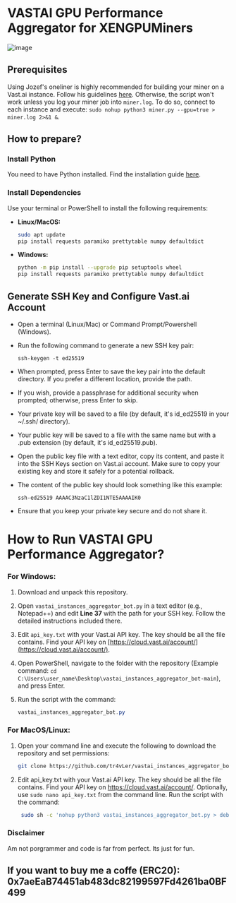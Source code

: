 # VASTAI GPU Performance Aggregator for XENGPUMiners
![image](https://github.com/tr4vLer/vastai_performance_bot/assets/149298759/03ae681b-98e0-4114-a4aa-5e2b3033c240)

## Prerequisites
Using Jozef's oneliner is highly recommended for building your miner on a Vast.ai instance. Follow his guidelines [here](https://github.com/JozefJarosciak/xgpu). 
Otherwise, the script won't work unless you log your miner job into `miner.log`. To do so, connect to each instance and execute: `sudo nohup python3 miner.py --gpu=true > miner.log 2>&1 &`.

## How to prepare?

### Install Python
You need to have Python installed. Find the installation guide [here](https://wiki.python.org/moin/BeginnersGuide/Download).

### Install Dependencies
Use your terminal or PowerShell to install the following requirements:

- **Linux/MacOS:**
  ```sh
  sudo apt update
  pip install requests paramiko prettytable numpy defaultdict
  
- **Windows:**
     ```sh
    python -m pip install --upgrade pip setuptools wheel
    pip install requests paramiko prettytable numpy defaultdict

   
## Generate SSH Key and Configure Vast.ai Account

- Open a terminal (Linux/Mac) or Command Prompt/Powershell (Windows).
- Run the following command to generate a new SSH key pair:
  ```shell
  ssh-keygen -t ed25519
- When prompted, press Enter to save the key pair into the default directory. If you prefer a different location, provide the path.
- If you wish, provide a passphrase for additional security when prompted; otherwise, press Enter to skip.
- Your private key will be saved to a file (by default, it's id_ed25519 in your ~/.ssh/ directory).
- Your public key will be saved to a file with the same name but with a .pub extension (by default, it's id_ed25519.pub).
- Open the public key file with a text editor, copy its content, and paste it into the SSH Keys section on Vast.ai account. Make sure to copy your existing key and store it safely for a potential rollback.
- The content of the public key should look something like this example:
  
  ```shell
  ssh-ed25519 AAAAC3NzaC1lZDI1NTE5AAAAIK0
- Ensure that you keep your private key secure and do not share it.


# How to Run VASTAI GPU Performance Aggregator?

### For Windows:
1. Download and unpack this repository.
2. Open `vastai_instances_aggregator_bot.py` in a text editor (e.g., Notepad++) and edit **Line 37** with the path for your SSH key. Follow the detailed instructions included there.
3. Edit `api_key.txt` with your Vast.ai API key. The key should be all the file contains. Find your API key on [https://cloud.vast.ai/account/](https://cloud.vast.ai/account/).
4. Open PowerShell, navigate to the folder with the repository (Example command: `cd C:\Users\user_name\Desktop\vastai_instances_aggregator_bot-main`), and press Enter.
5. Run the script with the command:
   
   ```powershell
   vastai_instances_aggregator_bot.py

### For MacOS/Linux:
1. Open your command line and execute the following to download the repository and set permissions:

   ```sh
   git clone https://github.com/tr4vLer/vastai_instances_aggregator_bot.git && cd vastai_instances_aggregator_bot && chmod 600 api_key.txt && chmod +x vastai_instances_aggregator_bot.py
3. Edit api_key.txt with your Vast.ai API key. The key should be all the file contains. Find your API key on https://cloud.vast.ai/account/. Optionally, use `sudo nano api_key.txt` from the command line.
Run the script with the command:

   ```sh
    sudo sh -c 'nohup python3 vastai_instances_aggregator_bot.py > debug_output.log 2>&1 &' && tail -f debug_output.log

### Disclaimer
Am not porgrammer and code is far from perfect. Its just for fun. 

## If you want to buy me a coffe (ERC20):  0x7aeEaB74451ab483dc82199597Fd4261ba0BF499
